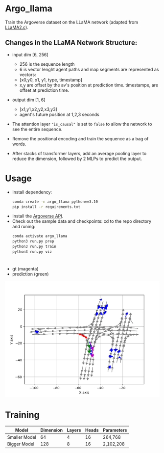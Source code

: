 # Argo_llama
Train the Argoverse dataset on the LLaMA network (adapted from [LLaMA2.c](https://github.com/karpathy/llama2.c)).

## Changes in the LLaMA Network Structure: 
- input dim [6, 256]
  - 256 is the sequence length
  - 6 is vector lenght
  agent paths and map segments are represented as vectors:
  - [x0,y0, x1, y1, type, timestamp]
  -  x,y are offset by the av's position at prediction time.
  timestampe, are offset at prediction time.
- output dim [1, 6]
  - [x1,y1,x2,y2,x3,y3]
  - agent's future position at 1,2,3 seconds


- The attention layer `"is_causal"` is set to `false` to allow the network to see the entire sequence. 
- Remove the positional encoding and train the sequence as a bag of words.
- After stacks of transformer layers, add an average pooling layer to reduce the dimension, followed by 2 MLPs to predict the output.

# Usage
- Install dependency:
  ```bash
  conda create -n argo_llama python==3.10
  pip install -r requirements.txt
  ```
- Install the [Argoverse API](https://github.com/argoverse/argoverse-api.git). 
- Check out the sample data and checkpoints: cd to the repo directory and runing:
  ```bash
  conda activate argo_llama
  python3 run.py prep
  python3 run.py train
  python3 run.py viz
  ```

# 
- gt (magenta)
- prediction (green)

 ![viz](35052.pkl.png "An Example Image")

# Training
| Model          | Dimension | Layers | Heads | Parameters |
|----------------|-----------|--------|-------|------------|
| Smaller Model  | 64        | 4      | 16    | 264,768    |
| Bigger Model   | 128       | 8      | 16    | 2,102,208  |
